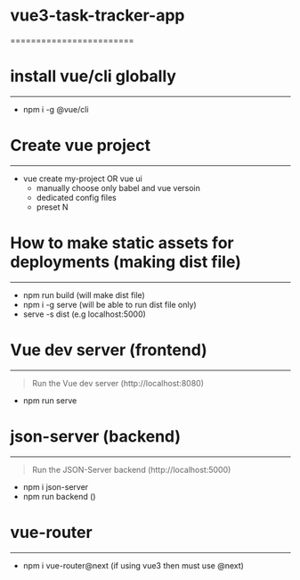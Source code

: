 # vue3-task-tracker-app
========================

# install vue/cli globally
-------------------------
- npm i -g @vue/cli


# Create vue project
-----------------------------------
- vue create my-project OR vue ui
    - manually choose only babel and vue versoin
    - dedicated config files
    - preset N


# How to make static assets for deployments (making dist file)
---------------------------------------------------------------
- npm run build (will make dist file)
- npm i -g serve (will be able to run dist file only)
- serve -s dist (e.g localhost:5000)


# Vue dev server (frontend)
-----------------
 > Run the Vue dev server (http://localhost:8080)
- npm run serve


# json-server (backend)
--------------------
> Run the JSON-Server backend (http://localhost:5000)
- npm i json-server
- npm run backend ()


# vue-router
------------------
- npm i vue-router@next (if using vue3 then must use @next)
